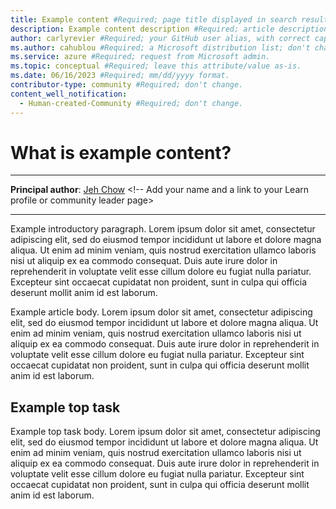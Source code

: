 ```yaml
---
title: Example content #Required; page title displayed in search results. Don't enclose in quotation marks. 
description: Example content description #Required; article description that's displayed in search results. Don't enclose in quotation marks. Do end with a period.
author: carlyrevier #Required; your GitHub user alias, with correct capitalization.
ms.author: cahublou #Required; a Microsoft distribution list; don't change. 
ms.service: azure #Required; request from Microsoft admin. 
ms.topic: conceptual #Required; leave this attribute/value as-is.
ms.date: 06/16/2023 #Required; mm/dd/yyyy format.
contributor-type: community #Required; don't change.
content_well_notification: 
  - Human-created-Community #Required; don't change.
---
```


# What is example content?

---

**Principal author**: [Jeh Chow](/users/carlyrevier-3527/) <!-- Add your name and a link to your Learn profile or community leader page>

---

Example introductory paragraph. Lorem ipsum dolor sit amet, consectetur adipiscing elit, sed do eiusmod tempor incididunt ut labore et dolore magna aliqua. Ut enim ad minim veniam, quis nostrud exercitation ullamco laboris nisi ut aliquip ex ea commodo consequat. Duis aute irure dolor in reprehenderit in voluptate velit esse cillum dolore eu fugiat nulla pariatur. Excepteur sint occaecat cupidatat non proident, sunt in culpa qui officia deserunt mollit anim id est laborum.

Example article body. Lorem ipsum dolor sit amet, consectetur adipiscing elit, sed do eiusmod tempor incididunt ut labore et dolore magna aliqua. Ut enim ad minim veniam, quis nostrud exercitation ullamco laboris nisi ut aliquip ex ea commodo consequat. Duis aute irure dolor in reprehenderit in voluptate velit esse cillum dolore eu fugiat nulla pariatur. Excepteur sint occaecat cupidatat non proident, sunt in culpa qui officia deserunt mollit anim id est laborum.

## Example top task

Example top task body. Lorem ipsum dolor sit amet, consectetur adipiscing elit, sed do eiusmod tempor incididunt ut labore et dolore magna aliqua. Ut enim ad minim veniam, quis nostrud exercitation ullamco laboris nisi ut aliquip ex ea commodo consequat. Duis aute irure dolor in reprehenderit in voluptate velit esse cillum dolore eu fugiat nulla pariatur. Excepteur sint occaecat cupidatat non proident, sunt in culpa qui officia deserunt mollit anim id est laborum.